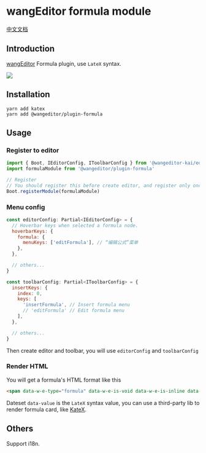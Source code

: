 # wangEditor formula module

[中文文档](./README.md)

## Introduction

[wangEditor](https://www.wangeditor.com/en/) Formula plugin, use `LateX` syntax.

![](./_img/demo.png)

## Installation

```shell
yarn add katex
yarn add @wangeditor/plugin-formula
```

## Usage

### Register to editor


```js
import { Boot, IEditorConfig, IToolbarConfig } from '@wangeditor-kai/editor'
import formulaModule from '@wangeditor/plugin-formula'

// Register
// You should register this before create editor, and register only once (not repeatedly).
Boot.registerModule(formulaModule)
```

### Menu config

```js
const editorConfig: Partial<IEditorConfig> = {
  // Hoverbar keys when selected a formula node.
  hoverbarKeys: {
    formula: {
      menuKeys: ['editFormula'], // “编辑公式”菜单
    },
  },

  // others...
}

const toolbarConfig: Partial<IToolbarConfig> = {
  insertKeys: {
    index: 0,
    keys: [
      'insertFormula', // Insert formula menu
      // 'editFormula' // Edit formula menu
    ],
  },

  // others...
}
```

Then create editor and toolbar, you will use `editorConfig` and `toolbarConfig`

### Render HTML

You will get a formula's HTML format like this

```html
<span data-w-e-type="formula" data-w-e-is-void data-w-e-is-inline data-value="c = \\pm\\sqrt{a^2 + b^2}"></span>
```

Dateset `data-value` is the `LateX` syntax value, you can use a third-party lib to render formula card, like [KateX](https://katex.org/).

## Others

Support i18n.
